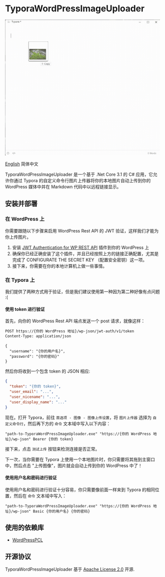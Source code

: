 # TyporaWordPressImageUploader

![GifSample](/GifSample.gif)

[English](/README.md) 简体中文 

TyporaWordPressImageUploader 是一个基于 .Net Core 3.1 的 C# 应用，它允许你通过 Typora 的自定义命令行图片上传器将你的本地图片自动上传到你的 WordPress 媒体中并在 Markdown 代码中以远程链接显示。

## 安装并部署

### 在 WordPress 上

你需要跟随以下步骤来启用 WordPress Rest API 的 JWT 验证，这样我们才能为你上传图片。

1. 安装 [JWT Authentication for WP REST API](https://wordpress.org/plugins/jwt-authentication-for-wp-rest-api/) 插件到你的 WordPress 上
2. 确保你已经正确安装了这个插件，并且已经按照上方的链接正确配置，尤其是完成了 CONFIGURATE THE SECRET KEY （配置安全密钥）这一项。
3. 接下来，你需要在你的本地计算机上做一些事情。

### 在 Typora 上

我们提供了两种方式用于验证，但是我们建议使用第一种因为第二种好像有点问题 :(

#### 使用 token 进行验证

首先，向你的 WordPress Rest API 端点发送一个 post 请求，就像这样：

```HTTP
POST https://{你的 WordPress 地址}/wp-json/jwt-auth/v1/token
Content-Type: application/json

{
  "username": "{你的用户名}",
  "password": "{你的密码}"
}
```

然后你将收到一个包含 token 的 JSON 相应:

```JSON
{
  "token": "{你的 token}",
  "user_email": "...",
  "user_nicename": "...",
  "user_display_name": "..."
}
```

现在。打开 Typora，前往 `首选项 - 图像 - 图像上传设置`，将 `图片上传器` 选择为 `自定义命令行`，然后再下方的 `命令` 文本域中写入以下内容：

```Shell
"path-to-TyporaWordPressImageUploader.exe" "https://{你的 WordPress 地址}/wp-json" Bearer {你的 token}
```

接下来，点击 `测试上传` 按钮来检测连接是否正常。

下一次，当你需要在 Typora 上使用一个本地图片时，你只需要将其拖到主窗口中，然后点击 "上传图像"，图片就会自动上传到你的 WordPress 中了！

#### 使用用户名和密码进行验证

使用用户名和密码进行验证十分容易，你只需要像前面一样来到 Typora 的相同位置，然后在 `命令` 文本域中写入：

```Shell
"path-to-TyporaWordPressImageUploader.exe" "https://{你的 WordPress 地址}/wp-json" Basic {你的用户名} {你的密码}
```

## 使用的依赖库

- [WordPressPCL](https://github.com/wp-net/WordPressPCL)

## 开源协议

TyporaWordPressImageUploader 基于 [Apache License 2.0](/LICENSE.txt) 开源.

